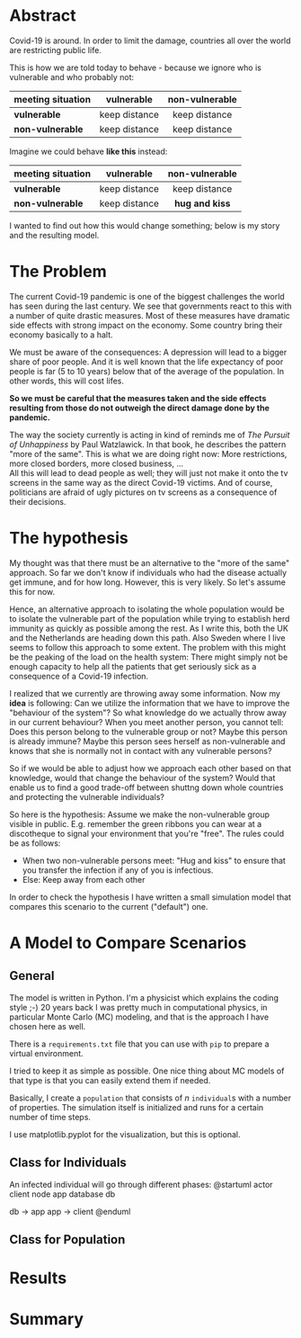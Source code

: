 # Abstract

Covid-19 is around. In order to limit the damage, countries all over the world are restricting public life.  

This is how we are told today to behave - because we ignore who is vulnerable and who probably not:

| meeting situation | vulnerable    | non-vulnerable  |
|-----------------|:-------------:|:---------------:|
| **vulnerable**      | keep distance | keep distance   |
| **non-vulnerable**  | keep distance | keep distance   |

Imagine we could behave **like this** instead:

| meeting situation | vulnerable    | non-vulnerable  |
|-----------------|:-------------:|:---------------:|
| **vulnerable**      | keep distance | keep distance   |
| **non-vulnerable**  | keep distance | **hug and kiss**    |

I wanted to find out how this would change something; below is my story and the resulting model.

# The Problem
The current Covid-19 pandemic is one of the biggest challenges the world has seen during the last century. 
We see that governments react to this with a number of quite drastic measures.
Most of these measures have dramatic side effects with strong impact on the economy. 
Some country bring their economy basically to a halt.
 
We must be aware of the consequences:
A depression will lead to a bigger share of poor people.
And it is well known that the life expectancy of poor people is far (5 to 10 years) below that of the average of the population.
In other words, this will cost lifes.

**So we must be careful that the measures taken and the side effects resulting from those do not outweigh the direct damage done by the pandemic.**   

The way the society currently is acting in kind of reminds me of _The Pursuit of Unhappiness_ by Paul Watzlawick. 
In that book, he describes the pattern "more of the same".
This is what we are doing right now:
More restrictions, more closed borders, more closed business, ...  
All this will lead to dead people as well; they will just not make it onto the tv screens in the same way as the direct Covid-19 victims. 
And of course, politicians are afraid of ugly pictures on tv screens as a consequence of their decisions.  

# The hypothesis
My thought was that there must be an alternative to the "more of the same" approach.
So far we don't know if individuals who had the disease actually get immune, and for how long.
However, this is very likely.
So let's assume this for now.
 
Hence, an alternative approach to isolating the whole population would be to isolate the vulnerable part of the population while trying to establish herd immunity as quickly as possible among the rest.
As I write this, both the UK and the Netherlands are heading down this path.
Also Sweden where I live seems to follow this approach to some extent. 
The problem with this might be the peaking of the load on the health system: 
There might simply not be enough capacity to help all the patients that get seriously sick as a consequence of a Covid-19 infection.

I realized that we currently are throwing away some information.
Now my **idea** is following: Can we utilize the information that we have to improve the "behaviour of the system"?
So what knowledge do we actually throw away in our current behaviour?
When you meet another person, you cannot tell:
Does this person belong to the vulnerable group or not?
Maybe this person is already immune?
Maybe this person sees herself as non-vulnerable and knows that she is normally not in contact with any vulnerable persons?     

So if we would be able to adjust how we approach each other based on that knowledge, would that change the behaviour of the system?
Would that enable us to find a good trade-off between shuttng down whole countries and protecting the vulnerable individuals?

So here is the hypothesis:
Assume we make the non-vulnerable group visible in public.
E.g. remember the green ribbons you can wear at a discotheque to signal your environment that you're "free".
The rules could be as follows:
* When two non-vulnerable persons meet:
"Hug and kiss" to ensure that you transfer the infection if any of you is infectious. 
* Else: Keep away from each other

In order to check the hypothesis I have written a small simulation model that compares this scenario to the current ("default") one.     

# A Model to Compare Scenarios

## General
The model is written in Python. I'm a physicist which explains the coding style ;-)
20 years back I was pretty much in computational physics, in particular Monte Carlo (MC) modeling, 
and that is the approach I have chosen here as well.

There is a `requirements.txt` file that you can use with `pip` to prepare a virtual environment.

I tried to keep it as simple as possible.
One nice thing about MC models of that type is that you can easily extend them if needed. 

Basically, I create a `population` that consists of _n_ `individual`s with a number of properties. 
The simulation itself is initialized and runs for a certain number of time steps.

I use matplotlib.pyplot for the visualization, but this is optional.

## Class for Individuals

An infected individual will go through different phases: 
@startuml
actor client
node app
database db

db -> app
app -> client
@enduml

## Class for Population

# Results

# Summary
